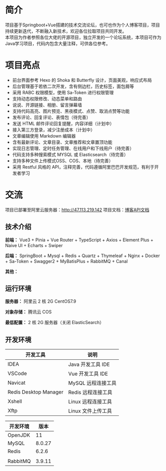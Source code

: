 # 简介
项目基于Springboot+Vue搭建的技术交流论坛，也可也作为个人博客项目，项目持续更新迭代，不断融入新技术，欢迎各位拉取项目共同开发。
<br>本项目为作者参照各位大佬的开源项目，独立开发的一个论坛系统，本项目可作为Java学习项目，代码内包含大量注释，可供各位参考。
# 项目亮点

- 前台界面参考 Hexo 的 Shoka 和 Butterfly 设计，页面美观，响应式布局
- 后台管理基于若依二次开发，含有侧边栏，历史标签，面包屑等
- 采用 RABC 权限模型，使用 Sa-Token 进行权限管理
- 支持动态权限修改、动态菜单和路由
- 说说、开源链接、相册、留言弹幕墙
- 支持代码高亮、图片预览、黑夜模式、点赞、取消点赞等功能
- 发布评论、回复评论、表情包（待完善）
- 发送 HTML 邮件评论回复提醒，内容详细（计划中）
- 接入第三方登录，减少注册成本（计划中）
- 文章编辑使用 Markdown 编辑器
- 含有最新评论、文章目录、文章推荐和文章置顶功能
- 实现日志管理、定时任务管理、在线用户和下线用户（待完善）
- 代码支持多种搜索模式 MYSQL 或 Elasticsearch（待完善） 
- 支持多种文件上传模式OSS、COS、本地（待完善）
- 采用 Restful 风格的 API，注释完善，代码遵循阿里巴巴开发规范，有利于开发者学习

# 交流

项目已部署至阿里云服务器：http://47.113.219.142
项目文档：[博客API文档](http://47.113.219.142:5173/api/doc.html#/home)

## 技术介绍

**前端：** Vue3 + Pinia + Vue Router + TypeScript + Axios + Element Plus + Naive UI + Echarts + Swiper

**后端：** SpringBoot + Mysql + Redis + Quartz + Thymeleaf + Nginx + Docker + Sa-Token + Swagger2 + MyBatisPlus + RabbitMQ + Canal

**其他：** 

## 运行环境

**服务器：** 阿里云 2 核 2G CentOS7.9

**对象存储：** 腾讯云 COS

**最低配置：** 2 核 2G 服务器（关闭 ElasticSearch）

## 开发环境

| 开发工具              | 说明               |
| --------------------- | ------------------ |
| IDEA                  | Java 开发工具 IDE  |
| VSCode                | Vue 开发工具 IDE   |
| Navicat               | MySQL 远程连接工具 |
| Redis Desktop Manager | Redis 远程连接工具 |
| Xshell                | Linux 远程连接工具 |
| Xftp                  | Linux 文件上传工具 |

| 开发环境 | 版本   |
| -------- | ------ |
| OpenJDK  | 11     |
| MySQL    | 8.0.27 |
| Redis    | 6.2.6  |
|          |        |
| RabbitMQ | 3.9.11 |
